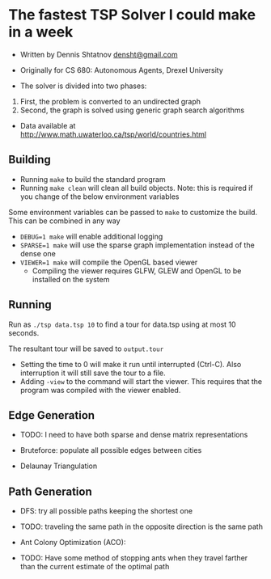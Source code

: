 The fastest TSP Solver I could make in a week
=============================================

- Written by Dennis Shtatnov <densht@gmail.com>
- Originally for CS 680: Autonomous Agents, Drexel University


- The solver is divided into two phases:

1. First, the problem is converted to an undirected graph
2. Second, the graph is solved using generic graph search algorithms

- Data available at <http://www.math.uwaterloo.ca/tsp/world/countries.html>



Building
--------

- Running `make` to build the standard program
- Running `make clean` will clean all build objects. Note: this is required if you change of the below environment variables

Some environment variables can be passed to `make` to customize the build. This can be combined in any way

- `DEBUG=1 make` will enable additional logging
- `SPARSE=1 make` will use the sparse graph implementation instead of the dense one
- `VIEWER=1 make` will compile the OpenGL based viewer
	- Compiling the viewer requires GLFW, GLEW and OpenGL to be installed on the system


Running
-------

Run as `./tsp data.tsp 10` to find a tour for data.tsp using at most 10 seconds.

The resultant tour will be saved to `output.tour`

- Setting the time to 0 will make it run until interrupted (Ctrl-C). Also interruption it will still save the tour to a file.
- Adding `-view` to the command will start the viewer. This requires that the program was compiled with the viewer enabled.




Edge Generation
---------------

- TODO: I need to have both sparse and dense matrix representations

- Bruteforce: populate all possible edges between cities
- Delaunay Triangulation






Path Generation
---------------

- DFS: try all possible paths keeping the shortest one
- TODO: traveling the same path in the opposite direction is the same path


- Ant Colony Optimization (ACO):

- TODO: Have some method of stopping ants when they travel farther than the current estimate of the optimal path
